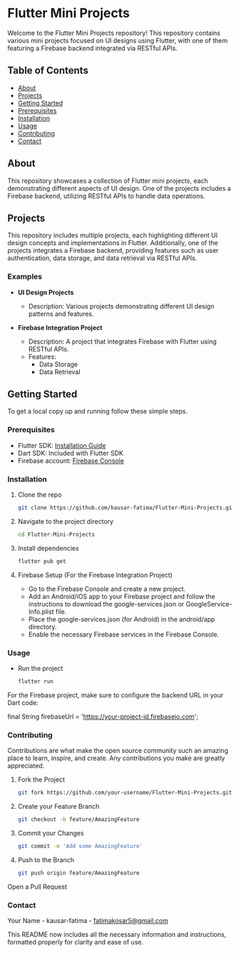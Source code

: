 # Flutter Mini Projects

Welcome to the Flutter Mini Projects repository! This repository contains various mini projects focused on UI designs using Flutter, with one of them featuring a Firebase backend integrated via RESTful APIs.

## Table of Contents

- [About](#about)
- [Projects](#projects)
- [Getting Started](#getting-started)
- [Prerequisites](#prerequisites)
- [Installation](#installation)
- [Usage](#usage)
- [Contributing](#contributing)
- [Contact](#contact)

## About

This repository showcases a collection of Flutter mini projects, each demonstrating different aspects of UI design. One of the projects includes a Firebase backend, utilizing RESTful APIs to handle data operations.

## Projects

This repository includes multiple projects, each highlighting different UI design concepts and implementations in Flutter. Additionally, one of the projects integrates a Firebase backend, providing features such as user authentication, data storage, and data retrieval via RESTful APIs.

### Examples

- **UI Design Projects**
  - Description: Various projects demonstrating different UI design patterns and features.

- **Firebase Integration Project**
  - Description: A project that integrates Firebase with Flutter using RESTful APIs.
  - Features:
    - Data Storage
    - Data Retrieval

## Getting Started

To get a local copy up and running follow these simple steps.

### Prerequisites

- Flutter SDK: [Installation Guide](https://flutter.dev/docs/get-started/install)
- Dart SDK: Included with Flutter SDK
- Firebase account: [Firebase Console](https://console.firebase.google.com/)

### Installation

1. Clone the repo
   ```sh
   git clone https://github.com/kausar-fatima/Flutter-Mini-Projects.git

2. Navigate to the project directory
   ```sh
   cd Flutter-Mini-Projects

3. Install dependencies
   ```sh
   flutter pub get

4. Firebase Setup (For the Firebase Integration Project)

   - Go to the Firebase Console and create a new project.
   - Add an Android/iOS app to your Firebase project and follow the instructions to download the google-services.json or GoogleService-Info.plist file.
   - Place the google-services.json (for Android) in the android/app directory.
   - Enable the necessary Firebase services in the Firebase Console.

### Usage

- Run the project
   ```sh
   flutter run

For the Firebase project, make sure to configure the backend URL in your Dart code:

final String firebaseUrl = 'https://your-project-id.firebaseio.com';

### Contributing

Contributions are what make the open source community such an amazing place to learn, inspire, and create. Any contributions you make are greatly appreciated.

1. Fork the Project
   ```sh
   git fork https://github.com/your-username/Flutter-Mini-Projects.git

2. Create your Feature Branch
   ```sh
   git checkout -b feature/AmazingFeature

3. Commit your Changes
   ```sh
   git commit -m 'Add some AmazingFeature'

4. Push to the Branch
   ```sh
   git push origin feature/AmazingFeature

Open a Pull Request

### Contact
Your Name - kausar-fatima - fatimakosar5@gmail.com

This README now includes all the necessary information and instructions, formatted properly for clarity and ease of use.






